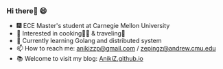 ### Hi there👋 😄

- 🎆 ECE Master's student at Carnegie Mellon University
- 🌠 Interested in cooking🧑‍🍳 & traveling📸
- 🔖 Currently learning Golang and distributed system
- 📫 How to reach me: [anikizzp@gmail.com](mailto:shili2048@gmail.com) / [zepingz@andrew.cmu.edu](mailto:lishi@andrew.cmu.edu)
- 📚 Welcome to visit my blog: [AnikiZ.github.io](https://anikiz.github.io/)
<!--
**AnikiZ/AnikiZ** is a ✨ _special_ ✨ repository because its `README.md` (this file) appears on your GitHub profile.

Here are some ideas to get you started:

- 🔭 I’m currently working on ...
- 🌱 I’m currently learning ...
- 👯 I’m looking to collaborate on ...
- 🤔 I’m looking for help with ...
- 💬 Ask me about ...
- 📫 How to reach me: ...
- 😄 Pronouns: ...
- ⚡ Fun fact: ...
-->
